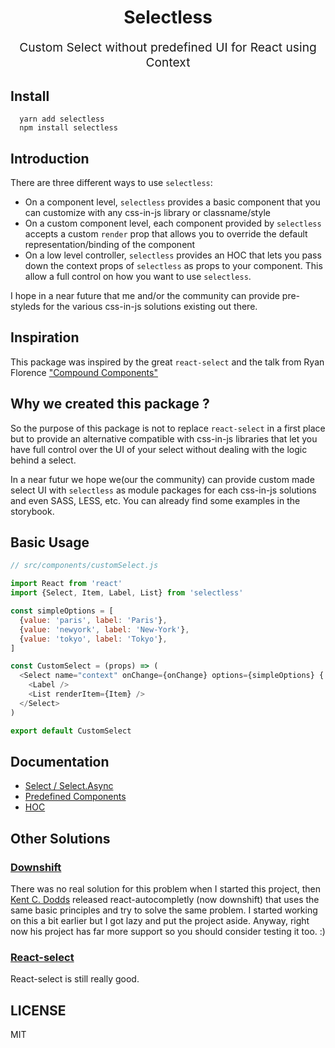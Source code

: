 <h1 align="center">
  Selectless
  <br>
</h1>
<p align="center" style="font-size: 1.2rem;">Custom Select without predefined UI for React using Context</p>

## Install

```
  yarn add selectless
  npm install selectless
```

## Introduction

There are three different ways to use `selectless`:

- On a component level, `selectless` provides a basic component that you can customize with any css-in-js library or classname/style
- On a custom component level, each component provided by `selectless` accepts a custom `render` prop that allows you to override the default representation/binding of the component
- On a low level controller, `selectless` provides an HOC that lets you pass down the context props of `selectless` as props to your component. This allow a full control on how you want to use `selectless`.

I hope in a near future that me and/or the community can provide pre-styleds for the various css-in-js solutions existing out there.

## Inspiration
This package was inspired by the great `react-select` and the talk from Ryan Florence ["Compound Components"](https://www.youtube.com/watch?v=hEGg-3pIHlE)

## Why we created this package ?

So the purpose of this package is not to replace `react-select` in a first place but to provide an alternative compatible with css-in-js libraries that let you have full control over the UI of your select without dealing with the logic behind a select.

In a near futur we hope we(our the community) can provide custom made select UI with `selectless` as module packages for each css-in-js solutions and even SASS, LESS, etc. You can already find some examples in the storybook.

## Basic Usage
```javascript
// src/components/customSelect.js

import React from 'react'
import {Select, Item, Label, List} from 'selectless'

const simpleOptions = [
  {value: 'paris', label: 'Paris'},
  {value: 'newyork', label: 'New-York'},
  {value: 'tokyo', label: 'Tokyo'},
]

const CustomSelect = (props) => (
  <Select name="context" onChange={onChange} options={simpleOptions} {...props}>
    <Label />
    <List renderItem={Item} />
  </Select>
)

export default CustomSelect
```

## Documentation

- [Select / Select.Async](docs/select.md)
- [Predefined Components](docs/sub-components.md)
- [HOC](docs/HOC.md)

## Other Solutions

### [Downshift](https://github.com/paypal/downshift)
There was no real solution for this problem when I started this project, then [Kent C. Dodds](https://github.com/kentcdodds/) released react-autocompletly (now downshift) that uses the same basic principles and try to solve the same problem.
I started working on this a bit earlier but I got lazy and put the project aside.
Anyway, right now his project has far more support so you should consider testing it too. :)

### [React-select](http://jedwatson.github.io/react-select/)
React-select is still really good.

## LICENSE

MIT
